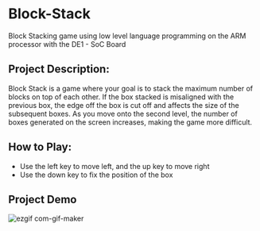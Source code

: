 # Block-Stack
Block Stacking game using low level language programming on the ARM processor with the DE1 - SoC Board

## Project Description:

Block Stack is a game where your goal is to stack the maximum number of blocks on top of each other. If the box stacked is misaligned with the previous box, the edge off the box is cut off and affects the size of the subsequent boxes. As you move onto the second level, the number of boxes generated on the screen increases, making the game more difficult. 

## How to Play: 
-	Use the left key to move left, and the up key to move right
-	Use the down key to fix the position of the box

## Project Demo 

![ezgif com-gif-maker](https://user-images.githubusercontent.com/52717128/163480458-08ffc5a5-b4c6-4f61-bc8f-ee330c3237ff.gif)
